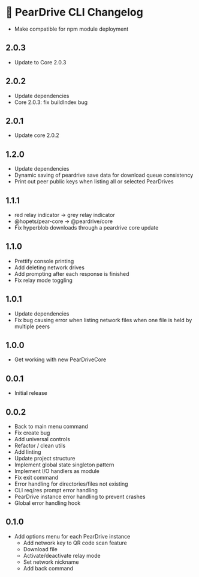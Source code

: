 # 🚧 PearDrive CLI Changelog

- Make compatible for npm module deployment

## 2.0.3

- Update to Core 2.0.3

## 2.0.2

- Update dependencies
- Core 2.0.3: fix buildIndex bug

## 2.0.1

- Update core 2.0.2

## 1.2.0

- Update dependencies
- Dynamic saving of peardrive save data for download queue consistency
- Print out peer public keys when listing all or selected PearDrives

## 1.1.1

- red relay indicator -> grey relay indicator
- @hopets/pear-core -> @peardrive/core
- Fix hyperblob downloads through a peardrive core update

## 1.1.0

- Prettify console printing
- Add deleting network drives
- Add prompting after each response is finished
- Fix relay mode toggling

## 1.0.1

- Update dependencies
- Fix bug causing error when listing network files when one file is held by multiple peers

## 1.0.0

- Get working with new PearDriveCore

## 0.0.1

- Initial release

## 0.0.2

- Back to main menu command
- Fix create bug
- Add universal controls
- Refactor / clean utils
- Add linting
- Update project structure
- Implement global state singleton pattern
- Implement I/O handlers as module
- Fix exit command
- Error handling for directories/files not existing
- CLI req/res prompt error handling
- PearDrive instance error handling to prevent crashes
- Global error handling hook

## 0.1.0

- Add options menu for each PearDrive instance
  - Add network key to QR code scan feature
  - Download file
  - Activate/deactivate relay mode
  - Set network nickname
  - Add back command
